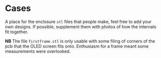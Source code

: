 # Cases

A place for the enclosure `stl` files  that people make, feel free to add your own designs. If possible, supplement them with photos of how the internals fit together. 

**NB** The file `firstframe.stl` is only usable with some filing of corners of the pcb that the OLED screen fits onto. Enthusiasm for a frame meant some measurements were overlooked. 

